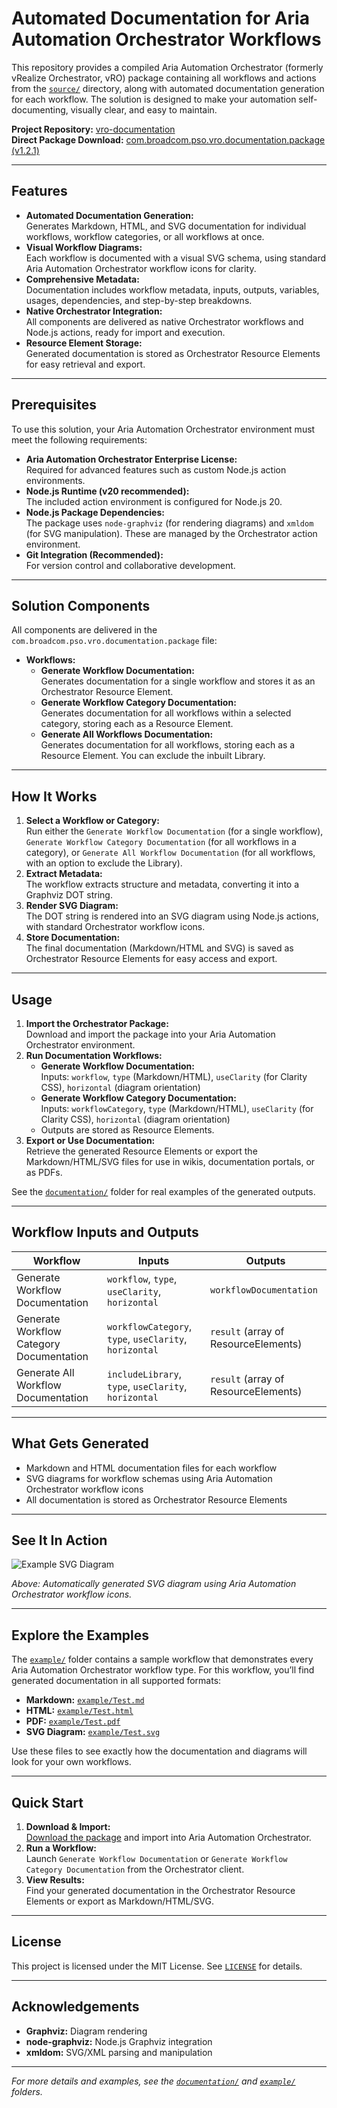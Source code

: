 # Automated Documentation for Aria Automation Orchestrator Workflows

This repository provides a compiled Aria Automation Orchestrator (formerly vRealize Orchestrator, vRO) package containing all workflows and actions from the [`source/`](source/) directory, along with automated documentation generation for each workflow. The solution is designed to make your automation self-documenting, visually clear, and easy to maintain.

**Project Repository:** [vro-documentation](https://github.com/RoinGrindwald/vro-documentation)  
**Direct Package Download:** [com.broadcom.pso.vro.documentation.package (v1.2.1)](https://github.com/RoinGrindwald/vro-documentation/releases/download/v1.2.1/com.broadcom.pso.vro.documentation.package)

---

## Features

- **Automated Documentation Generation:**  
  Generates Markdown, HTML, and SVG documentation for individual workflows, workflow categories, or all workflows at once.
- **Visual Workflow Diagrams:**  
  Each workflow is documented with a visual SVG schema, using standard Aria Automation Orchestrator workflow icons for clarity.
- **Comprehensive Metadata:**  
  Documentation includes workflow metadata, inputs, outputs, variables, usages, dependencies, and step-by-step breakdowns.
- **Native Orchestrator Integration:**  
  All components are delivered as native Orchestrator workflows and Node.js actions, ready for import and execution.
- **Resource Element Storage:**  
  Generated documentation is stored as Orchestrator Resource Elements for easy retrieval and export.

---

## Prerequisites

To use this solution, your Aria Automation Orchestrator environment must meet the following requirements:

- **Aria Automation Orchestrator Enterprise License:**  
  Required for advanced features such as custom Node.js action environments.
- **Node.js Runtime (v20 recommended):**  
  The included action environment is configured for Node.js 20.
- **Node.js Package Dependencies:**  
  The package uses `node-graphviz` (for rendering diagrams) and `xmldom` (for SVG manipulation). These are managed by the Orchestrator action environment.
- **Git Integration (Recommended):**  
  For version control and collaborative development.

---

## Solution Components

All components are delivered in the `com.broadcom.pso.vro.documentation.package` file:

- **Workflows:**
  - **Generate Workflow Documentation:**  
    Generates documentation for a single workflow and stores it as an Orchestrator Resource Element.
  - **Generate Workflow Category Documentation:**  
    Generates documentation for all workflows within a selected category, storing each as a Resource Element.
  - **Generate All Workflows Documentation:**  
    Generates documentation for all workflows, storing each as a Resource Element. You can exclude the inbuilt Library.

---

## How It Works

1. **Select a Workflow or Category:**  
   Run either the `Generate Workflow Documentation` (for a single workflow), `Generate Workflow Category Documentation` (for all workflows in a category), or `Generate All Workflow Documentation` (for all workflows, with an option to exclude the Library).
2. **Extract Metadata:**  
   The workflow extracts structure and metadata, converting it into a Graphviz DOT string.
3. **Render SVG Diagram:**  
   The DOT string is rendered into an SVG diagram using Node.js actions, with standard Orchestrator workflow icons.
4. **Store Documentation:**  
   The final documentation (Markdown/HTML and SVG) is saved as Orchestrator Resource Elements for easy access and export.

---

## Usage

1. **Import the Orchestrator Package:**  
   Download and import the package into your Aria Automation Orchestrator environment.
2. **Run Documentation Workflows:**  
   - **Generate Workflow Documentation:**  
     Inputs: `workflow`, `type` (Markdown/HTML), `useClarity` (for Clarity CSS), `horizontal` (diagram orientation)
   - **Generate Workflow Category Documentation:**  
     Inputs: `workflowCategory`, `type` (Markdown/HTML), `useClarity` (for Clarity CSS), `horizontal` (diagram orientation)
   - Outputs are stored as Resource Elements.
3. **Export or Use Documentation:**  
   Retrieve the generated Resource Elements or export the Markdown/HTML/SVG files for use in wikis, documentation portals, or as PDFs.

See the [`documentation/`](documentation/) folder for real examples of the generated outputs.

---

## Workflow Inputs and Outputs

| Workflow                         | Inputs                                         | Outputs                          |
|-----------------------------------|------------------------------------------------|-----------------------------------|
| Generate Workflow Documentation   | `workflow`, `type`, `useClarity`, `horizontal` | `workflowDocumentation`           |
| Generate Workflow Category Documentation | `workflowCategory`, `type`, `useClarity`, `horizontal` | `result` (array of ResourceElements) |
| Generate All Workflow Documentation | `includeLibrary`, `type`, `useClarity`, `horizontal` | `result` (array of ResourceElements) |

---

## What Gets Generated

- Markdown and HTML documentation files for each workflow
- SVG diagrams for workflow schemas using Aria Automation Orchestrator workflow icons
- All documentation is stored as Orchestrator Resource Elements

---

## See It In Action

![Example SVG Diagram](documentation/Generate_Workflow_Category_Documentation.svg)

*Above: Automatically generated SVG diagram using Aria Automation Orchestrator workflow icons.*

---

## Explore the Examples

The [`example/`](example/) folder contains a sample workflow that demonstrates every Aria Automation Orchestrator workflow type. For this workflow, you’ll find generated documentation in all supported formats:
- **Markdown:** [`example/Test.md`](example/Test.md)
- **HTML:** [`example/Test.html`](example/Test.html)
- **PDF:** [`example/Test.pdf`](example/Test.pdf)
- **SVG Diagram:** [`example/Test.svg`](example/Test.svg)

Use these files to see exactly how the documentation and diagrams will look for your own workflows.

---

## Quick Start

1. **Download & Import:**  
   [Download the package](https://github.com/RoinGrindwald/vro-documentation/releases/download/v1.2.1/com.broadcom.pso.vro.documentation.package) and import into Aria Automation Orchestrator.
2. **Run a Workflow:**  
   Launch `Generate Workflow Documentation` or `Generate Workflow Category Documentation` from the Orchestrator client.
3. **View Results:**  
   Find your generated documentation in the Orchestrator Resource Elements or export as Markdown/HTML/SVG.

---

## License

This project is licensed under the MIT License. See [`LICENSE`](LICENSE) for details.

---

## Acknowledgements

- **Graphviz:** Diagram rendering
- **node-graphviz:** Node.js Graphviz integration
- **xmldom:** SVG/XML parsing and manipulation

---

*For more details and examples, see the [`documentation/`](documentation/) and [`example/`](example/) folders.*